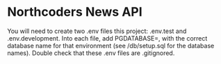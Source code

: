 # Northcoders News API

You will need to create two .env files this project: .env.test and .env.development.
Into each file, add PGDATABASE=, with the correct database name for that environment
(see /db/setup.sql for the database names). Double check that these .env files are .gitignored.
